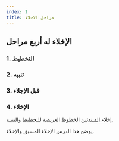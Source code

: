 ```yaml
---
index: 1
title: مراحل الاخلاء
---
```

## الإخلاء له أربع مراحل

### 1. التخطيط

### 2. تنبيه

### 3. قبل الإجلاء

### 4. الإخلاء

[إخلاء المبتدئين](umbrella://incident-response/evacuation/beginner) الخطوط العريضة للتخطيط والتنبيه.

يوضح هذا الدرس الإخلاء المسبق والإخلاء.